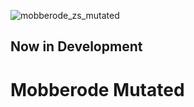 ![mobberode_zs_mutated](https://github.com/Mobberode/MC-Zombie-Survival-Mutated/assets/121296120/35df6c02-b00c-478e-9496-39964180ca82)
## Now in Development
# Mobberode Mutated
